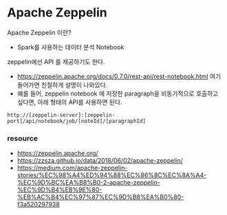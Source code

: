 # Apache Zeppelin

Apache Zeppelin 이란?

- Spark를 사용하는 데이터 분석 Notebook <br>

zeppelin에선 API 를 제공하기도 한다.
- https://zeppelin.apache.org/docs/0.7.0/rest-api/rest-notebook.html 여기 들어가면 친절하게 설명이 나와있다.
- 예를 들어, zeppelin notebook 에 저장한 paragraph을 비동기적으로 호출하고 싶다면, 아래 형태의 API를 사용하면 된다.  <br>
```
http://[zeppelin-server]:[zeppelin-port]/api/notebook/job/[noteId]/[paragraphId] 
```

### resource

- https://zeppelin.apache.org/
- https://zzsza.github.io/data/2018/06/02/apache-zeppelin/
- https://medium.com/apache-zeppelin-stories/%EC%98%A4%ED%94%88%EC%86%8C%EC%8A%A4-%EC%9D%BC%EA%B8%B0-2-apache-zeppelin-%EC%9D%B4%EB%9E%80-%EB%AC%B4%EC%97%87%EC%9D%B8%EA%B0%80-f3a520297938